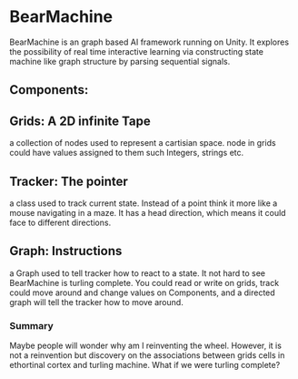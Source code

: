 # BearMachine
BearMachine is an graph based AI framework running on Unity. 
It explores the possibility of real time interactive learning via constructing state machine like graph structure by parsing sequential signals.

## Components:

## Grids: A 2D infinite Tape

a collection of nodes used to represent a cartisian space. 
node in grids could have values assigned to them such Integers, strings etc.


## Tracker: The pointer

a class used to track current state.
Instead of a point think it more like a mouse navigating in a maze.
It has a head direction, which means it could face to different directions.

## Graph: Instructions

a Graph used to tell tracker how to react to a state.
It not hard to see BearMachine is turling complete. 
You could read or write on grids, track could move around and change values on Components, and a directed graph will tell the tracker how to move around.

### Summary
Maybe people will wonder why am I reinventing the wheel.
However, it is not a reinvention but discovery on the associations between grids cells in ethortinal cortex and turling machine.
What if we were turling complete? 

